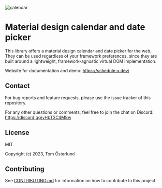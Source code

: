 ![qalendar](https://schedule-x.s3.eu-west-1.amazonaws.com/schedule-x-logo.png)

# Material design calendar and date picker

This library offers a material design calendar and date picker for the web. They can be used regardless of your
framework preferences, since they are built around a lightweight, framework-agnostic virtual DOM implementation.

Website for documentation and demo: https://schedule-x.dev/

## Contact

For bug reports and feature requests, please use the issue tracker of this repository.

For any other questions or comments, feel free to join the chat on Discord: https://discord.gg/yHbT3C4M8w

## License

MIT

Copyright (c) 2023, Tom Österlund

## Contributing

See [CONTRIBUTING.md](https://github.com/schedule-x/schedule-x/blob/main/.github/contributing.md) for information on how to contribute to this project.
